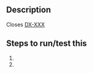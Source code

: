 ## Description

<!--
Please create a description below with relevant information.

Try to answer these questions:
1. What does this PR do? New feature, or is it fixing a bug?
2. Have you added or updated any dependencies?
3. Is this covered with tests?
4. How can we run/test this?
5. Does it introduce any breaking changes?

Please remember to add relevant labels as well.
-->

Closes [DX-XXX](https://cognitedata.atlassian.net/browse/DX-XXX) <!--(mention JIRA ticket/s)-->

## Steps to run/test this

1.
2.
